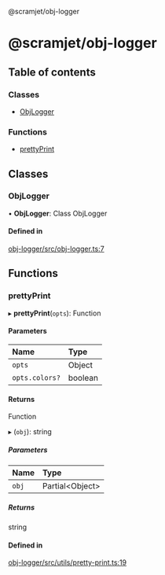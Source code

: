 @scramjet/obj-logger

# @scramjet/obj-logger

## Table of contents

### Classes

- [ObjLogger](undefined)

### Functions

- [prettyPrint](undefined)

## Classes

### ObjLogger

• **ObjLogger**: Class ObjLogger

#### Defined in

[obj-logger/src/obj-logger.ts:7](https://github.com/scramjetorg/transform-hub/blob/HEAD/packages/obj-logger/src/obj-logger.ts#L7)

## Functions

### prettyPrint

▸ **prettyPrint**(`opts`): Function

#### Parameters

| Name | Type |
| :------ | :------ |
| `opts` | Object |
| `opts.colors?` | boolean |

#### Returns

Function

▸ (`obj`): string

##### Parameters

| Name | Type |
| :------ | :------ |
| `obj` | Partial<Object\> |

##### Returns

string

#### Defined in

[obj-logger/src/utils/pretty-print.ts:19](https://github.com/scramjetorg/transform-hub/blob/HEAD/packages/obj-logger/src/utils/pretty-print.ts#L19)

